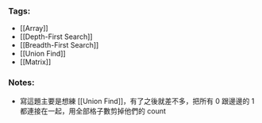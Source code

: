 ### Tags:
- [[Array]]
- [[Depth-First Search]]
- [[Breadth-First Search]]
- [[Union Find]]
- [[Matrix]]
### Notes:
- 寫這題主要是想練 [[Union Find]]，有了之後就差不多，把所有 0 跟邊邊的 1 都連接在一起，用全部格子數剪掉他們的 count